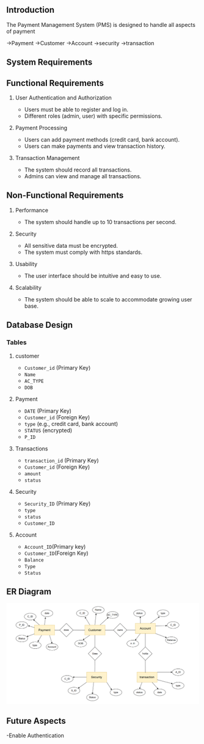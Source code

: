 ## Introduction

The Payment Management System (PMS) is designed to handle all aspects of payment

->Payment 
->Customer 
->Account
->security
->transaction 

## System Requirements

## Functional Requirements

1. User Authentication and Authorization
    - Users must be able to register and log in.
    - Different roles (admin, user) with specific permissions.

2. Payment Processing
    - Users can add payment methods (credit card, bank account).
    - Users can make payments and view transaction history.

3. Transaction Management
    - The system should record all transactions.
    - Admins can view and manage all transactions.



## Non-Functional Requirements
1. Performance
    - The system should handle up to 10 transactions per second.

2. Security
    - All sensitive data must be encrypted.
    - The system must comply with https standards.

3. Usability
    - The user interface should be intuitive and easy to use.

4. Scalability
    - The system should be able to scale to accommodate growing user base.

## Database Design

### Tables
1. customer
    - `Customer_id` (Primary Key)
    - `Name`
    - `AC_TYPE`
    - `DOB`

2. Payment
    - `DATE` (Primary Key)
    - `Customer_id` (Foreign Key)
    - `type` (e.g., credit card, bank account)
    - `STATUS` (encrypted)
    - `P_ID` 


3. Transactions
    - `transaction_id` (Primary Key)
    - `Customer_id` (Foreign Key)
    - `amount`
    - `status`


4. Security
    - `Security_ID` (Primary Key)
    - `type`
    - `status`
    - `Customer_ID`

5. Account
    - `Account_ID`(Primary key)
    - `Customer_ID`(Foreign  Key)
    - `Balance`
    - `Type`
    - `Status`



## ER Diagram 

![dammmn ](image.png)


## Future Aspects

-Enable Authentication